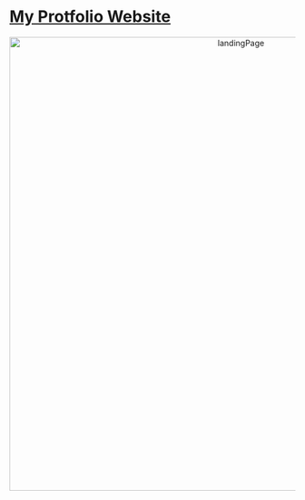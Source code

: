# [My Protfolio Website](/)
<div align="center">
  <img src="./imag/projects/landingPage.jpg" alt="landingPage" width="800px">
</div>
